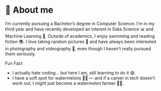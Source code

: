 # 📌 About me

I’m currently pursuing a Bachelor’s degree in Computer Science. I’m in my third year and have recently developed an interest in Data Science 📊 and Machine Learning 🤖. Outside of academics, I enjoy swimming and reading fiction 📚. I love taking random pictures 📸 and have always been interested in photography and videography 🎥, even though I haven’t really pursued them seriously. 

Fun Fact
- I actually hate coding… but here I am, still learning to do it 😅.
- I have a soft spot for watermelons 🍉🍉 — and if a career in tech doesn’t work out, I might just become a watermelon farmer 👩‍🌾. 
